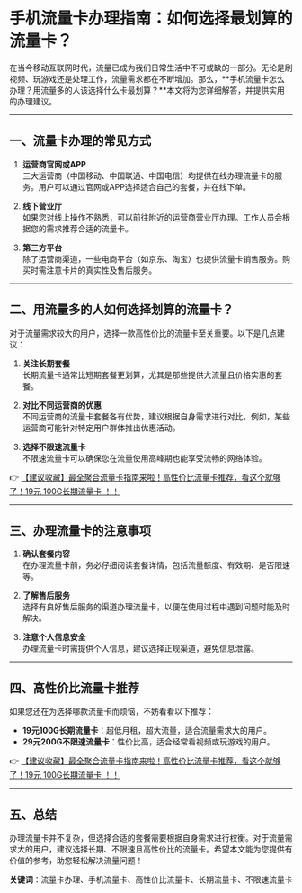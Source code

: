 # 手机流量卡办理指南：如何选择最划算的流量卡？

在当今移动互联网时代，流量已成为我们日常生活中不可或缺的一部分。无论是刷视频、玩游戏还是处理工作，流量需求都在不断增加。那么，**手机流量卡怎么办理？用流量多的人该选择什么卡最划算？**本文将为您详细解答，并提供实用的办理建议。

---

## 一、流量卡办理的常见方式

1. **运营商官网或APP**  
   三大运营商（中国移动、中国联通、中国电信）均提供在线办理流量卡的服务。用户可以通过官网或APP选择适合自己的套餐，并在线下单。

2. **线下营业厅**  
   如果您对线上操作不熟悉，可以前往附近的运营商营业厅办理。工作人员会根据您的需求推荐合适的流量卡。

3. **第三方平台**  
   除了运营商渠道，一些电商平台（如京东、淘宝）也提供流量卡销售服务。购买时需注意卡片的真实性及售后服务。

---

## 二、用流量多的人如何选择划算的流量卡？

对于流量需求较大的用户，选择一款高性价比的流量卡至关重要。以下是几点建议：

1. **关注长期套餐**  
   长期流量卡通常比短期套餐更划算，尤其是那些提供大流量且价格实惠的套餐。

2. **对比不同运营商的优惠**  
   不同运营商的流量卡套餐各有优势，建议根据自身需求进行对比。例如，某些运营商可能针对特定用户群体推出优惠活动。

3. **选择不限速流量卡**  
   不限速流量卡可以确保您在流量使用高峰期也能享受流畅的网络体验。

👉 [【建议收藏】最全聚合流量卡指南来啦！高性价比流量卡推荐，看这个就够了！19元 100G长期流量卡 ！！](https://bit.ly/Liuliangka)

---

## 三、办理流量卡的注意事项

1. **确认套餐内容**  
   在办理流量卡前，务必仔细阅读套餐详情，包括流量额度、有效期、是否限速等。

2. **了解售后服务**  
   选择有良好售后服务的渠道办理流量卡，以便在使用过程中遇到问题时能及时解决。

3. **注意个人信息安全**  
   办理流量卡时需提供个人信息，建议选择正规渠道，避免信息泄露。

---

## 四、高性价比流量卡推荐

如果您还在为选择哪款流量卡而烦恼，不妨看看以下推荐：

- **19元100G长期流量卡**：超低月租，超大流量，适合流量需求大的用户。  
- **29元200G不限速流量卡**：性价比高，适合经常看视频或玩游戏的用户。

👉 [【建议收藏】最全聚合流量卡指南来啦！高性价比流量卡推荐，看这个就够了！19元 100G长期流量卡 ！！](https://bit.ly/Liuliangka)

---

## 五、总结

办理流量卡并不复杂，但选择合适的套餐需要根据自身需求进行权衡。对于流量需求大的用户，建议选择长期、不限速且高性价比的流量卡。希望本文能为您提供有价值的参考，助您轻松解决流量问题！

**关键词**：流量卡办理、手机流量卡、高性价比流量卡、长期流量卡、不限速流量卡